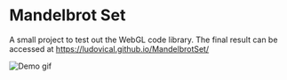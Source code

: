 # Mandelbrot Set

A small project to test out the WebGL code library. The final result can be accessed at
https://ludovical.github.io/MandelbrotSet/

![Demo gif](https://github.com/LudovicAL/MandelbrotSet/blob/main/Demo.gif?raw=true)
